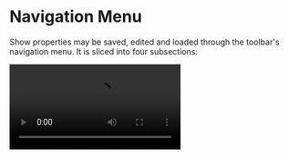 # Navigation Menu

Show properties may be saved, edited and loaded through the toolbar's navigation menu. It is sliced into four subsections:

<Video src="/interface/toolbar.webm"/>


## File Menu

The file menu may be accessed in order to [Create](#new-showfile) [Save](#save-showfile), [Load](#load-showfile), and [Export](#export-showfile) show files.

<img style="border-radius:5px" src="/interface/toolbar_nav_file.png" alt="file menu" width="300"/>

### New Showfile

A new project/showFile can be created by selecting the [New Showfile](#new-showfile) submenu. You will then be prompted with a save popup to export the current showfile changes and a second popup in which the project's/showfile name should be entered.

<img style="border-radius:5px" src="/interface/toolbar_nav_file_new.png" alt="new showfile" width="300"/>

::: warning 
Only one show file may be locally saved at any given time. Please remember to export the data you're currently working on when choosing to [switch](#load-showfile) or [create](#new-showfile) new showfiles.
:::

### Load Showfile

A previously exported showfile may be restored by using the [Load Showfile](#load-showfile) submenu. Current version of ASLS Studio allows for [JSON](https://www.json.org/json-en.html) formated [ASLS standard]() showfiles and [QLC+](https://www.qlcplus.org/) showfiles.

<img style="border-radius:5px" src="/interface/toolbar_nav_file_load.png" alt="load showfile" width="300"/>

::: warning 
While supported, QLC+ showfiles do not contain any information relative to fixture position in 3D space and [fixture groups](/workflow/grouping/) (as designed by ASLS Studio). Moreover, fixture library might differ from one software to another thus resulting in conflicts during import process.
:::

### Save Showfile Locally

Show data may be [saved locally](#save-showfile-locally) by clicking the save button or simply by hitting the associated shortcut <kbd>`Ctrl+S`</kbd>. Data will be saved in the the browser's local storage and presisted locally until the navigator's cache is manually cleared.

<img style="border-radius:5px" src="/interface/toolbar_nav_file_save.png" alt="save showfile" width="300"/>

::: warning 
Please note that locally saved data will be **`cleared`** whenever the navigator's cache is deleted. Moreover, only one show may be locally saved at any given time. Thus meaning that saving over a new or imported show will result in an **`override`**  of the previously saved data. In order to keep a project copy, you will need to [Export Showfile](#export-showfile) the current project. 
:::

### Export Showfile

In order to keep a persistent copy of your project, you may choose to generate and export a show file which can later be restituted by using the [load](#load) menu. To do so, either click on the [Export Showfile](#export-showfile) submenu or hit the associated shortcut hitting the associated shortcut <kbd>`Ctrl+Shift+S`</kbd>.

<img style="border-radius:5px" src="/interface/toolbar_nav_file_export.png" alt="export showfile" width="300"/>

## Edit Menu

The edit menu may be accessed in order to [Undo](#undo) and [Redo](#redo) actions.

<img style="border-radius:5px" src="/interface/toolbar_nav_edit.png" alt="edit menu" width="300"/>

::: info 
The app's undo feature listens for user click events in order to record new stashable actions. Actions triggered through keypresses such as input definitions will not be recorded until a new click action is recorded (e.g. click outside of the input box).
:::

### Undoing Actions

Most actions may be undone by selecting the `edit > undo` submenu or simply by hitting the <kbd>`Ctrl+Z`</kbd> shortcut keys.

<img style="border-radius:5px" src="/interface/toolbar_nav_edit_undo.png" alt="undo action" width="300"/>

### Redoing Actions

Once an action has been [undone](#undoing-actions), it is pooled into a redo stack. Therefore, undone actions may be restored by selecting the `edit > redo` submenu or simply by hitting the <kbd>`Ctrl+Y`</kbd> shortcut keys.

<img style="border-radius:5px" src="/interface/toolbar_nav_edit_redo.png" alt="redo action" width="300"/>

## Preferences Menu

Show preferences may be adjusted from the [preferences](#preferences-menu) menu.

<img style="border-radius:5px" src="/interface/toolbar_nav_preferences.png" alt="preferences menu" width="300"/>

### Visualizer 

You may want to edit some of the [visualizer's](/interface/visualizer/) properties, either for aesthetic reasons or due to performance issue. You can do so through the `preferences > visualizer` submenu or simply by hitting the <kbd>`Ctrl+Shift+V`</kbd> shortcut keys. Please refer to the [Visualizer Settings](/interface/visualizer/#settings) section for further information regarding the list of the visualizer's editable preferences

<img style="border-radius:5px" src="/interface/toolbar_nav_preferences_visualizer.png" alt="visdualizer preferences" width="300"/>
<br>

#### Fixture Library

::: info WIP
Fixture list is not editable in this version of thge software
:::

<img style="border-radius:5px" src="/interface/toolbar_nav_preferences_fixturelib.png" alt="fixture library" width="300"/>
<br>

#### Inputs/Outputs

::: info WIP
I/O are not editable in this version of thge software
:::

<img style="border-radius:5px" src="/interface/toolbar_nav_preferences_io.png" alt="Inputs/Ouputs" width="300"/>